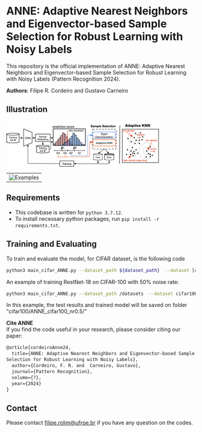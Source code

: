 # ANNE: Adaptive Nearest Neighbors and Eigenvector-based Sample Selection for Robust Learning with Noisy Labels
This repository is the official implementation of ANNE: Adaptive Nearest Neighbors and Eigenvector-based Sample Selection for Robust Learning with Noisy Labels (Pattern Recognition 2024).

<b>Authors</b>: Filipe R. Cordeiro and Gustavo Carneiro


## Illustration
![ANNE](img/method.png)



<table align="center">
  <tr>
    <td align="center"> 
      <img src="img/method.jpg" alt="Examples" style="width: 400px;"/> 
    </td>
  </tr>
</table>



## Requirements
- This codebase is written for `python 3.7.12`.
- To install necessary python packages, run `pip install -r requirements.txt`.

## Training and Evaluating

To train and evaluate the model, for CIFAR dataset, is the following code

```bash 
python3 main_cifar_ANNE.py --dataset_path ${dataset_path}  --dataset [cifar10|cifar100] --noise_ratio ${noise_rate} --gpuid 0 --exp-name ${exp_name}  --gamma_r ${gamma_r}  --gamma_e ${gamma_e}  --epochs ${epochs}  --warmup ${warmup}
```

An example of training RestNet-18 on CIFAR-100 with 50% noise rate:

```bash
python3 main_cifar_ANNE.py --dataset_path /datasets  --dataset cifar100 --noise_ratio 0.5  --gpuid 0 --exp-name ANNE_cifar100_nr0.5  --gamma_r 0.5  --gamma_e 0.1  --epochs 300  --warmup 0
````

In this example, the test results and trained model will be saved on folder "cifar100/ANNE_cifar100_nr0.5/"

<b>Cite ANNE</b>\
If you find the code useful in your research, please consider citing our paper:

```
@article{cordeiroAnne24,
  title={ANNE: Adaptive Nearest Neighbors and Eigenvector-based Sample Selection for Robust Learning with Noisy Labels},
  author={Cordeiro, F. R. and  Carneiro, Gustavo},
  journal={Pattern Recognition},
  volume={?},
  year={2024}
}
```
## Contact
Please contact filipe.rolim@ufrpe.br if you have any question on the codes.